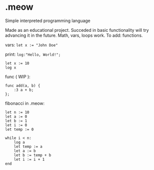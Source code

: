 # .meow
Simple interpreted programming language

Made as an educational project.
Succeded in basic functionality will try advancing it in the future.
Math, vars, loops work. To add: functions.

vars:
`let x := "John Doe"`

print:
`log:"Hello, World!";`
```
let x := 10
log x
```
func ( WIP ):
```
func add(a, b) {
    :3 a + b;
};
```

fibonacci in .meow:
```
let n := 10
let a := 0
let b := 1
let i := 0
let temp := 0

while i < n:
    log a
    let temp := a
    let a := b
    let b := temp + b
    let i := i + 1
end
```
